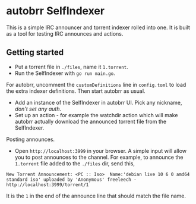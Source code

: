 # autobrr SelfIndexer

This is a simple IRC announcer and torrent indexer rolled into one. It is built
as a tool for testing IRC announces and actions.

## Getting started

 * Put a torrent file in `./files`, name it `1.torrent`.
 * Run the SelfIndexer with `go run main.go`.

For autobrr, uncomment the `customDefinitions` line in `config.toml` to load the
extra indexer definitions. Then start autobrr as usual.

 * Add an instance of the SelfIndexer in autobrr UI. Pick any nickname,
   _don't set any auth_.
 * Set up an action - for example the watchdir action which will make autobrr
   actually download the announced torrent file from the SelfIndexer.

Posting announces.

 * Open `http://localhost:3999` in your browser. A simple input will allow you to
   post announces to the channel. For example, to announce the `1.torrent` file
   added to the `./files` dir, send this,

```
New Torrent Announcement: <PC :: Iso>  Name:'debian live 10 6 0 amd64 standard iso' uploaded by 'Anonymous' freeleech -  http://localhost:3999/torrent/1
```

It is the `1` in the end of the announce line that should match the file name.
